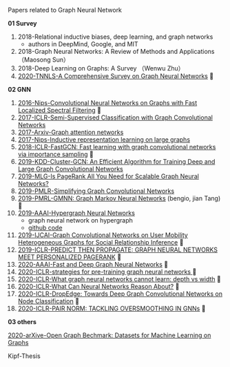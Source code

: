 Papers related to Graph Neural Network



**01 Survey**

1. 2018-Relational inductive biases, deep learning, and graph networks
   - authors in DeepMind, Google, and MIT
2. 2018-Graph Neural Networks: A Review of Methods and Applications （Maosong Sun）
3. 2018-Deep Learning on Graphs: A Survey （Wenwu Zhu）
4. [2020-TNNLS-A Comprehensive Survey on Graph Neural Networks](https://arxiv.org/pdf/1901.00596.pdf) :tomato:



**02 GNN**

1. [2016-Nips-Convolutional Neural Networks on Graphs with Fast Localized Spectral Filtering](https://arxiv.org/abs/1606.09375) :tomato:
2. [2017-ICLR-Semi-Supervised Classification with Graph Convolutional Networks](https://arxiv.org/abs/1609.02907)
3. [2017-Arxiv-Graph attention networks](https://arxiv.org/abs/1710.10903)
4. [2017-Nips-Inductive representation learning on large graphs](http://papers.nips.cc/paper/6703-inductive-representation-learning-on-large-graphs)
5. [2018-ICLR-FastGCN: Fast learning with graph convolutional networks via importance sampling](https://arxiv.org/abs/1801.10247) :tomato:
6. [2019-KDD-Cluster-GCN: An Efficient Algorithm for Training Deep and Large Graph Convolutional  Networks](https://arxiv.org/abs/1905.07953)
7. [2019-MLG-Is PageRank All You Need for Scalable Graph Neural Networks?](https://www.mlgworkshop.org/2019/papers/MLG2019_paper_50.pdf) 
8. [2019-PMLR-Simplifying Graph Convolutional Networks](https://arxiv.org/abs/1902.07153) 
9. [2019-PMRL-GMNN: Graph Markov Neural Networks](https://arxiv.org/abs/1905.06214) (bengio, jian Tang) :tomato:
10. [2019-AAAI-Hypergraph Neural Networks](https://www.aaai.org/ojs/index.php/AAAI/article/view/4235)
    - graph neural network on hypergraph
    - [github code](https://github.com/iMoonLab/HGNN)
12. [2019-IJCAI-Graph Convolutional Networks on User Mobility Heterogeneous Graphs for Social Relationship Inference](http://www.shichuan.org/hin/time/2019.IJCAI%202019%20Graph%20Convolutional%20Networks%20on%20User%20Mobility%20Heterogeneous%20Graphs%20for%20Social%20Relationship%20Inference.pdf)  :tomato:
12. [2019-ICLR-PREDICT THEN PROPAGATE: GRAPH NEURAL NETWORKS MEET PERSONALIZED PAGERANK](https://openreview.net/pdf?id=H1gL-2A9Ym) :tomato:
13. [2020-AAAI-Fast and Deep Graph Neural Networks](https://arxiv.org/pdf/1911.08941.pdf) :tomato:
14. [2020-ICLR-strategies for pre-training graph neural networks ](https://openreview.net/forum?id=HJlWWJSFDH) :tomato:
15. [2020-ICLR-What graph neural networks cannot learn: depth vs width](https://openreview.net/pdf?id=B1l2bp4YwS) :tomato:
16. [2020-ICLR-What Can Neural Networks Reason About?](https://openreview.net/forum?id=rJxbJeHFPS) :tomato:
17. [2020-ICLR-DropEdge: Towards Deep Graph Convolutional Networks on Node Classification](https://openreview.net/forum?id=rJxbJeHFPS) :tomato:
18. [2020-ICLR-PAIR NORM: TACKLING OVERSMOOTHING IN GNNs](https://arxiv.org/pdf/1909.12223.pdf) :tomato:

**03 others**

[2020-arXive-Open Graph Bechmark: Datasets for Machine Learning on Graphs](https://arxiv.org/pdf/2005.00687.pdf)

Kipf-Thesis





